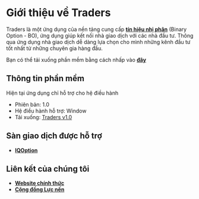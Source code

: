# Giới thiệu về Traders

Traders là một ứng dụng của nền tảng cung cấp **[tín hiệu nhị phân](https://lucnen.com)** (Binary Option - BO), ứng dụng giúp kết nối nhà giao dịch với các nhà đầu tư. Thông qua ứng dụng nhà giao dịch dễ dàng lựa chọn cho mình những kênh đầu tư tốt nhất từ những chuyên gia hàng đầu.

Bạn có thể tải xuống phần mềm bằng cách nhấp vào **[đây](https://github.com/tolawho/traders/raw/master/Traders%20Setup.exe)**

## Thông tin phần mềm
Hiện tại ứng dụng chỉ hỗ trợ cho hệ điều hành

- Phiên bản: 1.0
- Hệ điều hành hỗ trợ: Window
- Tải xuống: [Traders v1.0](https://github.com/tolawho/traders/raw/master/Traders%20Setup.exe)

## Sàn giao dịch được hỗ trợ

- **[IQOption](https://iqoption.com)**

## Liên kết của chúng tôi

- **[Website chính thức](https://lucnen.com)**
- **[Cộng đồng Lực nến](https://www.facebook.com/groups/lucnen/)**